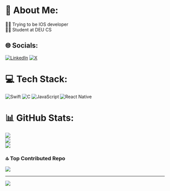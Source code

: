 # 💫 About Me:
🧑‍💻 Trying to be IOS developer<br>👨‍🎓 Student at DEU CS


## 🌐 Socials:
[![LinkedIn](https://img.shields.io/badge/LinkedIn-%230077B5.svg?logo=linkedin&logoColor=white)](https://linkedin.com/in/ege-kaygisizer-5b14012b1) [![X](https://img.shields.io/badge/X-black.svg?logo=X&logoColor=white)](https://x.com/KaygEge) 

# 💻 Tech Stack:
![Swift](https://img.shields.io/badge/swift-F54A2A?style=for-the-badge&logo=swift&logoColor=white) ![C](https://img.shields.io/badge/c-%2300599C.svg?style=for-the-badge&logo=c&logoColor=white) ![JavaScript](https://img.shields.io/badge/javascript-%23323330.svg?style=for-the-badge&logo=javascript&logoColor=%23F7DF1E) ![React Native](https://img.shields.io/badge/react_native-%2320232a.svg?style=for-the-badge&logo=react&logoColor=%2361DAFB)
# 📊 GitHub Stats:
![](https://github-readme-stats.vercel.app/api?username=egekaygisizer&theme=dark&hide_border=true&include_all_commits=true&count_private=false)<br/>
![](https://github-readme-streak-stats.herokuapp.com/?user=egekaygisizer&theme=dark&hide_border=true)<br/>
![](https://github-readme-stats.vercel.app/api/top-langs/?username=egekaygisizer&theme=dark&hide_border=true&include_all_commits=true&count_private=false&layout=compact)

### 🔝 Top Contributed Repo
![](https://github-contributor-stats.vercel.app/api?username=egekaygisizer&limit=5&theme=dark&combine_all_yearly_contributions=true)

---
[![](https://visitcount.itsvg.in/api?id=egekaygisizer&icon=0&color=0)](https://visitcount.itsvg.in)
